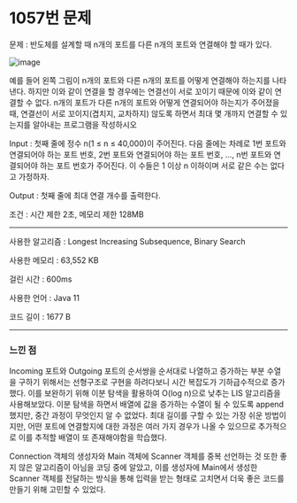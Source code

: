<h1>1057번 문제</h1>

문제 : 반도체를 설계할 때 n개의 포트를 다른 n개의 포트와 연결해야 할 때가 있다.

![image](https://github.com/user-attachments/assets/b163e3ee-d7da-404f-9c4e-4b3bbc00fc01)


예를 들어 왼쪽 그림이 n개의 포트와 다른 n개의 포트를 어떻게 연결해야 하는지를 나타낸다. 하지만 이와 같이 연결을 할 경우에는 연결선이 서로 꼬이기 때문에 이와 같이 연결할 수 없다. n개의 포트가 다른 n개의 포트와 어떻게 연결되어야 하는지가 주어졌을 때, 연결선이 서로 꼬이지(겹치지, 교차하지) 않도록 하면서 최대 몇 개까지 연결할 수 있는지를 알아내는 프로그램을 작성하시오

Input : 첫째 줄에 정수 n(1 ≤ n ≤ 40,000)이 주어진다. 다음 줄에는 차례로 1번 포트와 연결되어야 하는 포트 번호, 2번 포트와 연결되어야 하는 포트 번호, …, n번 포트와 연결되어야 하는 포트 번호가 주어진다. 이 수들은 1 이상 n 이하이며 서로 같은 수는 없다고 가정하자.

Output : 첫째 줄에 최대 연결 개수를 출력한다.

조건 : 시간 제한 2초, 메모리 제한 128MB

---

사용한 알고리즘 : Longest Increasing Subsequence, Binary Search

사용한 메모리 : 63,552 KB

걸린 시간 : 600ms

사용한 언어 : Java 11

코드 길이 : 1677 B

---

<h3>느낀 점</h3>

 Incoming 포트와 Outgoing 포트의 순서쌍을 순서대로 나열하고 증가하는 부분 수열을 구하기 위해서는 선형구조로 구현을 하려다보니 시간 복잡도가 기하급수적으로 증가했다. 이를 보완하기 위해 이분 탐색을 활용하여 O(log n)으로 낮추는 LIS 알고리즘을 사용해보았다. 이분 탐색을 하면서 배열에 값을 증가하는 수열이 될 수 있도록 append 했지만, 중간 과정이 무엇인지 알 수 없었다. 
 최대 길이를 구할 수 있는 가장 쉬운 방법이지만, 어떤 포트에 연결할지에 대한 과정은 여러 가지 경우가 나올 수 있으므로 추가적으로 이를 추적할 배열이 또 존재해야함을 학습했다.

 Connection 객체의 생성자와 Main 객체에 Scanner 객체를 중복 선언하는 것 또한 좋지 않은 알고리즘이 아님을 코딩 중에 알았고, 이를 생성자에 Main에서 생성한 Scanner 객체를 전달하는 방식을 통해 입력을 받는 형태로 고치면서 더욱 좋은 코드를 만들기 위해 고민할 수 있었다.
